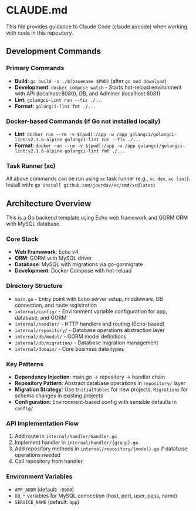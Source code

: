 # CLAUDE.md

This file provides guidance to Claude Code (claude.ai/code) when working with code in this repository.

## Development Commands

### Primary Commands
- **Build**: `go build -o ./$(basename $PWD)` (after `go mod download`)
- **Development**: `docker compose watch` - Starts hot-reload environment with API (localhost:8080), DB, and Adminer (localhost:8081)
- **Lint**: `golangci-lint run --fix ./...`
- **Format**: `golangci-lint fmt ./...`

### Docker-based Commands (if Go not installed locally)
- **Lint**: `docker run --rm -v $(pwd):/app -w /app golangci/golangci-lint:v2.1.6-alpine golangci-lint run --fix ./...`
- **Format**: `docker run --rm -v $(pwd):/app -w /app golangci/golangci-lint:v2.1.6-alpine golangci-lint fmt ./...`

### Task Runner (xc)
All above commands can be run using `xc` task runner (e.g., `xc dev`, `xc lint`). Install with: `go install github.com/joerdav/xc/cmd/xc@latest`

## Architecture Overview

This is a Go backend template using Echo web framework and GORM ORM with MySQL database.

### Core Stack
- **Web Framework**: Echo v4
- **ORM**: GORM with MySQL driver
- **Database**: MySQL with migrations via go-gormigrate
- **Development**: Docker Compose with hot-reload

### Directory Structure
- `main.go` - Entry point with Echo server setup, middleware, DB connection, and route registration
- `internal/config/` - Environment variable configuration for app, database, and GORM
- `internal/handler/` - HTTP handlers and routing (Echo-based)
- `internal/repository/` - Database operations abstraction layer
- `internal/db/model/` - GORM model definitions
- `internal/db/migration/` - Database migration management
- `internal/domain/` - Core business data types

### Key Patterns
- **Dependency Injection**: main.go → repository → handler chain
- **Repository Pattern**: Abstract database operations in `repository/` layer
- **Migration Strategy**: Use `InitialTables` for new projects, `Migrations` for schema changes in existing projects
- **Configuration**: Environment-based config with sensible defaults in `config/`

### API Implementation Flow
1. Add route in `internal/handler/handler.go`
2. Implement handler in `internal/handler/{group}.go`
3. Add repository methods in `internal/repository/{model}.go` if database operations needed
4. Call repository from handler

### Environment Variables
- `APP_ADDR` (default: `:8080`)
- `DB_*` variables for MySQL connection (host, port, user, pass, name)
- `SERVICE_NAME` (default: `app`)